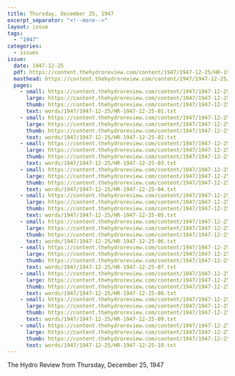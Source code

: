 ```yaml
---
title: Thursday, December 25, 1947
excerpt_separator: "<!--more-->"
layout: issue
tags:
  - "1947"
categories:
  - issues
issue:
  date: 1947-12-25
  pdf: https://content.thehydroreview.com/content/1947/1947-12-25/HR-1947-12-25.pdf
  masthead: https://content.thehydroreview.com/content/1947/1947-12-25/masthead/HR-1947-12-25.jpg
  pages:
    - small: https://content.thehydroreview.com/content/1947/1947-12-25/small/HR-1947-12-25-01.jpg
      large: https://content.thehydroreview.com/content/1947/1947-12-25/large/HR-1947-12-25-01.jpg
      thumb: https://content.thehydroreview.com/content/1947/1947-12-25/thumbnails/HR-1947-12-25-01.jpg
      text: words/1947/1947-12-25/HR-1947-12-25-01.txt
    - small: https://content.thehydroreview.com/content/1947/1947-12-25/small/HR-1947-12-25-02.jpg
      large: https://content.thehydroreview.com/content/1947/1947-12-25/large/HR-1947-12-25-02.jpg
      thumb: https://content.thehydroreview.com/content/1947/1947-12-25/thumbnails/HR-1947-12-25-02.jpg
      text: words/1947/1947-12-25/HR-1947-12-25-02.txt
    - small: https://content.thehydroreview.com/content/1947/1947-12-25/small/HR-1947-12-25-03.jpg
      large: https://content.thehydroreview.com/content/1947/1947-12-25/large/HR-1947-12-25-03.jpg
      thumb: https://content.thehydroreview.com/content/1947/1947-12-25/thumbnails/HR-1947-12-25-03.jpg
      text: words/1947/1947-12-25/HR-1947-12-25-03.txt
    - small: https://content.thehydroreview.com/content/1947/1947-12-25/small/HR-1947-12-25-04.jpg
      large: https://content.thehydroreview.com/content/1947/1947-12-25/large/HR-1947-12-25-04.jpg
      thumb: https://content.thehydroreview.com/content/1947/1947-12-25/thumbnails/HR-1947-12-25-04.jpg
      text: words/1947/1947-12-25/HR-1947-12-25-04.txt
    - small: https://content.thehydroreview.com/content/1947/1947-12-25/small/HR-1947-12-25-05.jpg
      large: https://content.thehydroreview.com/content/1947/1947-12-25/large/HR-1947-12-25-05.jpg
      thumb: https://content.thehydroreview.com/content/1947/1947-12-25/thumbnails/HR-1947-12-25-05.jpg
      text: words/1947/1947-12-25/HR-1947-12-25-05.txt
    - small: https://content.thehydroreview.com/content/1947/1947-12-25/small/HR-1947-12-25-06.jpg
      large: https://content.thehydroreview.com/content/1947/1947-12-25/large/HR-1947-12-25-06.jpg
      thumb: https://content.thehydroreview.com/content/1947/1947-12-25/thumbnails/HR-1947-12-25-06.jpg
      text: words/1947/1947-12-25/HR-1947-12-25-06.txt
    - small: https://content.thehydroreview.com/content/1947/1947-12-25/small/HR-1947-12-25-07.jpg
      large: https://content.thehydroreview.com/content/1947/1947-12-25/large/HR-1947-12-25-07.jpg
      thumb: https://content.thehydroreview.com/content/1947/1947-12-25/thumbnails/HR-1947-12-25-07.jpg
      text: words/1947/1947-12-25/HR-1947-12-25-07.txt
    - small: https://content.thehydroreview.com/content/1947/1947-12-25/small/HR-1947-12-25-08.jpg
      large: https://content.thehydroreview.com/content/1947/1947-12-25/large/HR-1947-12-25-08.jpg
      thumb: https://content.thehydroreview.com/content/1947/1947-12-25/thumbnails/HR-1947-12-25-08.jpg
      text: words/1947/1947-12-25/HR-1947-12-25-08.txt
    - small: https://content.thehydroreview.com/content/1947/1947-12-25/small/HR-1947-12-25-09.jpg
      large: https://content.thehydroreview.com/content/1947/1947-12-25/large/HR-1947-12-25-09.jpg
      thumb: https://content.thehydroreview.com/content/1947/1947-12-25/thumbnails/HR-1947-12-25-09.jpg
      text: words/1947/1947-12-25/HR-1947-12-25-09.txt
    - small: https://content.thehydroreview.com/content/1947/1947-12-25/small/HR-1947-12-25-10.jpg
      large: https://content.thehydroreview.com/content/1947/1947-12-25/large/HR-1947-12-25-10.jpg
      thumb: https://content.thehydroreview.com/content/1947/1947-12-25/thumbnails/HR-1947-12-25-10.jpg
      text: words/1947/1947-12-25/HR-1947-12-25-10.txt
---
```


The Hydro Review from Thursday, December 25, 1947

<!--more-->

